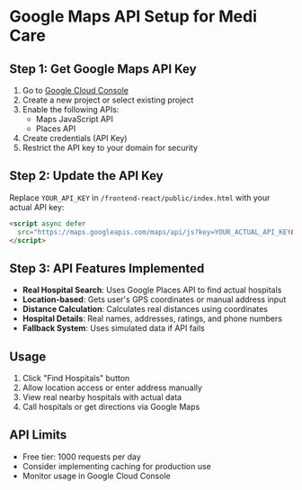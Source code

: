 # Google Maps API Setup for Medi Care

## Step 1: Get Google Maps API Key

1. Go to [Google Cloud Console](https://console.cloud.google.com/)
2. Create a new project or select existing project
3. Enable the following APIs:
   - Maps JavaScript API
   - Places API
4. Create credentials (API Key)
5. Restrict the API key to your domain for security

## Step 2: Update the API Key

Replace `YOUR_API_KEY` in `/frontend-react/public/index.html` with your actual API key:

```html
<script async defer
  src="https://maps.googleapis.com/maps/api/js?key=YOUR_ACTUAL_API_KEY&libraries=places">
</script>
```

## Step 3: API Features Implemented

- **Real Hospital Search**: Uses Google Places API to find actual hospitals
- **Location-based**: Gets user's GPS coordinates or manual address input
- **Distance Calculation**: Calculates real distances using coordinates
- **Hospital Details**: Real names, addresses, ratings, and phone numbers
- **Fallback System**: Uses simulated data if API fails

## Usage

1. Click "Find Hospitals" button
2. Allow location access or enter address manually
3. View real nearby hospitals with actual data
4. Call hospitals or get directions via Google Maps

## API Limits

- Free tier: 1000 requests per day
- Consider implementing caching for production use
- Monitor usage in Google Cloud Console

